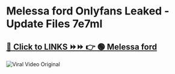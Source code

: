 
 # Melessa ford Onlyfans Leaked - Update Files 7e7ml

## <h2><a href="https://clipsfans.com/Melessa_ford&ref=git">🔗 Click to LINKS ⏩⏩ 👉 🟢 Melessa ford </a></h2>

<a href="https://clipsfans.com/Melessa_ford&ref=git" rel="nofollow" data-target="animated-image.originalLink"><img src="https://i.ibb.co.com/xMMVF88/686577567.gif" alt="Viral Video Original" style="max-width: 100%; display: inline-block;" data-target="animated-image.originalImage"></a>


